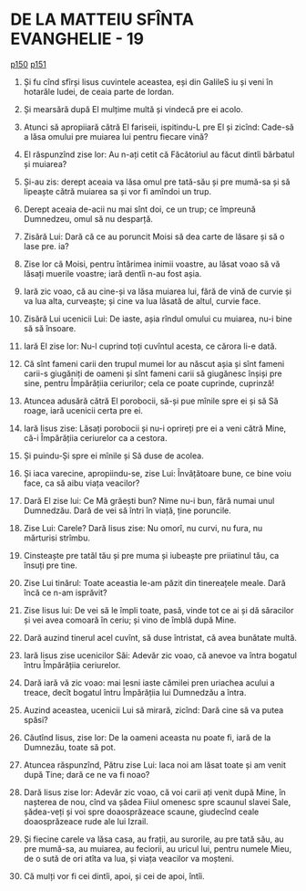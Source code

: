 # DE LA MATTEIU SFÎNTA EVANGHELIE - 19
[p150](src/p150.jpg) [p151](src/p151.jpg)
<!-- CAP. 19 2. Bolnavi să vindecă. 7. Carte de slobozie. 12. De jamăni. 13. Porobocii aduși. 17. Bunu-i Dumnedzeu, ținearea poruncii. 21. Derept. 23. Bogatul. 26. Ispăseniia de la Dumnedzeu. 27. A lăsa toate și a merge după Hristos. -->

1. Și fu cînd sfîrși lisus cuvintele aceastea, eși din GalileS iu și veni în hotarăle Iudei, de ceaia parte de Iordan.

2. Și mearsără după El mulțime multă și vindecă pre ei acolo.

3. Atunci să apropiiară cătră El fariseii, ispitindu-L pre El și zicînd: Cade-să a lăsa omului pre muiarea lui pentru fiecare vină?

4. El răspunzînd zise lor: Au n-ați cetit că Făcătoriul au făcut dintîi bărbatul și muiarea?

5. Și-au zis: derept aceaia va lăsa omul pre tată-său și pre mumă-sa și să lipeaște cătră muiarea sa și vor fi amîndoi un trup.

6. Derept aceaia de-acii nu mai sînt doi, ce un trup; ce împreună Dumnedzeu, omul să nu desparță.

7. Zisără Lui: Dară că ce au poruncit Moisi să dea carte de lăsare și să o lase pre. ia?

8. Zise lor că Moisi, pentru întărimea inimii voastre, au lăsat voao să vă lăsați muerile voastre; iară dentîi n-au fost așia.

9. Iară zic voao, că au cine-și va lăsa muiarea lui, fără de vină de curvie și va lua alta, curveaște; și cine va lua lăsată de altul, curvie face.

10. Zisără Lui ucenicii Lui: De iaste, așia rîndul omului cu muiarea, nu-i bine să să însoare.

11. Iară El zise lor: Nu-l cuprind toți cuvîntul acesta, ce cărora li-e dată.

12. Că sînt fameni carii den trupul mumei lor au născut așia și sînt fameni carii-s giugăniți de oameni și sînt fameni carii să giugănesc înșiși pre sine, pentru Împărățiia ceriurilor; cela ce poate cuprinde, cuprinză!

13. Atuncea adusără cătră El porobocii, să-și pue mînile spre ei și să Să roage, iară ucenicii certa pre ei.

14. Iară Iisus zise: Lăsați porobocii și nu-i oprireți pre ei a veni cătră Mine, că-i Împărățiia ceriurelor ca a cestora.

15. Și puindu-Și spre ei mînile și Să duse de acolea.

16. Și iaca varecine, apropiindu-se, zise Lui: Învățătoare bune, ce bine voiu face, ca să aibu viața veacilor?

17. Dară El zise lui: Ce Mă grăești bun? Nime nu-i bun, fără numai unul Dumnedzău. Dară de vei să întri în viață, ține poruncile.

18. Zise Lui: Carele? Dară Iisus zise: Nu omorî, nu curvi, nu fura, nu mărturisi strîmbu.

19. Cinsteaște pre tatăl tău și pre muma și iubeaște pre priiatinul tău, ca însuți pre tine.

20. Zise Lui tinărul: Toate aceastia le-am păzit din tinereațele meale. Dară încă ce n-am isprăvit?

21. Zise Iisus lui: De vei să le împli toate, pasă, vinde tot ce ai și dă săracilor și vei avea comoară în ceriu; și vino de îmblă după Mine.

22. Dară auzind tinerul acel cuvînt, să duse întristat, că avea bunătate multă.

23. Iară Iisus zise ucenicilor Săi: Adevăr zic voao, că anevoe va întra bogatul întru Împărățiia ceriurelor.

24. Dară iară vă zic voao: mai lesni iaste cămilei pren uriachea acului a treace, decît bogatul întru Împărățiia lui Dumnedzău a întra.

25. Auzind aceastea, ucenicii Lui să mirară, zicînd: Dară cine să va putea spăsi?

26. Căutînd Iisus, zise lor: De la oameni aceasta nu poate fi, iară de la Dumnezău, toate să pot.

27. Atuncea răspunzînd, Pătru zise Lui: Iaca noi am lăsat toate și am venit după Tine; dară ce ne va fi noao?

28. Dară Iisus zise lor: Adevăr zic voao, că voi carii ați venit după Mine, în nașterea de nou, cînd va șădea Fiiul omenesc spre scaunul slavei Sale, șădea-veți și voi spre doaosprăzeace scaune, giudecînd ceale doaosprăzeace rude ale lui Izrail.

29. Și fiecine carele va lăsa casa, au frații, au surorile, au pre tată său, au pre mumă-sa, au muiarea, au feciorii, au uricul lui, pentru numele Mieu, de o sută de ori atîta va lua, și viața veacilor va moșteni.

30. Că mulți vor fi cei dintîi, apoi, și cei de apoi, întîi.
